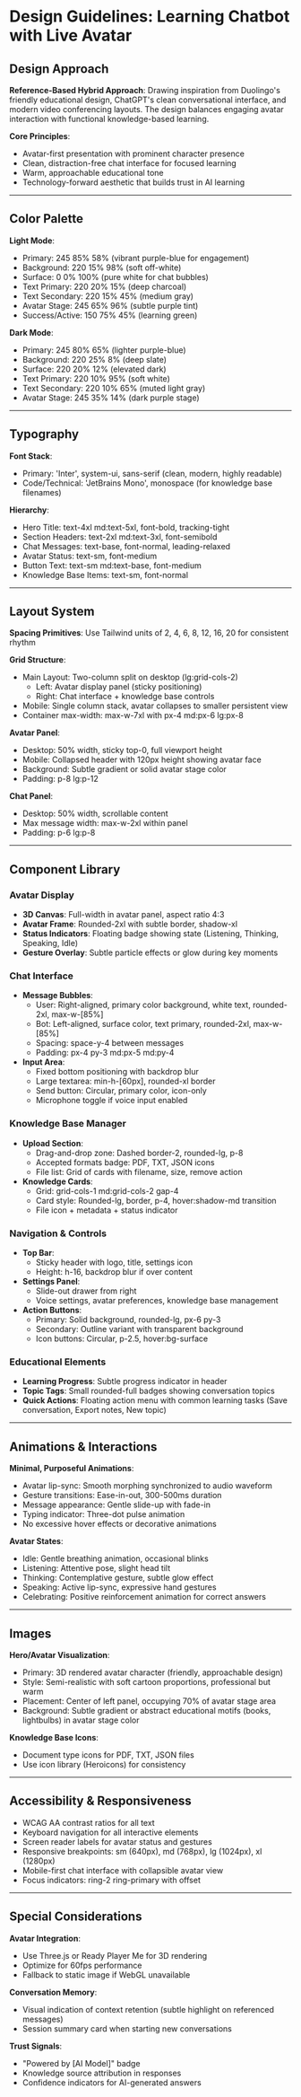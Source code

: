 # Design Guidelines: Learning Chatbot with Live Avatar

## Design Approach

**Reference-Based Hybrid Approach**: Drawing inspiration from Duolingo's friendly educational design, ChatGPT's clean conversational interface, and modern video conferencing layouts. The design balances engaging avatar interaction with functional knowledge-based learning.

**Core Principles**:
- Avatar-first presentation with prominent character presence
- Clean, distraction-free chat interface for focused learning
- Warm, approachable educational tone
- Technology-forward aesthetic that builds trust in AI learning

---

## Color Palette

**Light Mode**:
- Primary: 245 85% 58% (vibrant purple-blue for engagement)
- Background: 220 15% 98% (soft off-white)
- Surface: 0 0% 100% (pure white for chat bubbles)
- Text Primary: 220 20% 15% (deep charcoal)
- Text Secondary: 220 15% 45% (medium gray)
- Avatar Stage: 245 65% 96% (subtle purple tint)
- Success/Active: 150 75% 45% (learning green)

**Dark Mode**:
- Primary: 245 80% 65% (lighter purple-blue)
- Background: 220 25% 8% (deep slate)
- Surface: 220 20% 12% (elevated dark)
- Text Primary: 220 10% 95% (soft white)
- Text Secondary: 220 10% 65% (muted light gray)
- Avatar Stage: 245 35% 14% (dark purple stage)

---

## Typography

**Font Stack**:
- Primary: 'Inter', system-ui, sans-serif (clean, modern, highly readable)
- Code/Technical: 'JetBrains Mono', monospace (for knowledge base filenames)

**Hierarchy**:
- Hero Title: text-4xl md:text-5xl, font-bold, tracking-tight
- Section Headers: text-2xl md:text-3xl, font-semibold
- Chat Messages: text-base, font-normal, leading-relaxed
- Avatar Status: text-sm, font-medium
- Button Text: text-sm md:text-base, font-medium
- Knowledge Base Items: text-sm, font-normal

---

## Layout System

**Spacing Primitives**: Use Tailwind units of 2, 4, 6, 8, 12, 16, 20 for consistent rhythm

**Grid Structure**:
- Main Layout: Two-column split on desktop (lg:grid-cols-2)
  - Left: Avatar display panel (sticky positioning)
  - Right: Chat interface + knowledge base controls
- Mobile: Single column stack, avatar collapses to smaller persistent view
- Container max-width: max-w-7xl with px-4 md:px-6 lg:px-8

**Avatar Panel**:
- Desktop: 50% width, sticky top-0, full viewport height
- Mobile: Collapsed header with 120px height showing avatar face
- Background: Subtle gradient or solid avatar stage color
- Padding: p-8 lg:p-12

**Chat Panel**:
- Desktop: 50% width, scrollable content
- Max message width: max-w-2xl within panel
- Padding: p-6 lg:p-8

---

## Component Library

### Avatar Display
- **3D Canvas**: Full-width in avatar panel, aspect ratio 4:3
- **Avatar Frame**: Rounded-2xl with subtle border, shadow-xl
- **Status Indicators**: Floating badge showing state (Listening, Thinking, Speaking, Idle)
- **Gesture Overlay**: Subtle particle effects or glow during key moments

### Chat Interface
- **Message Bubbles**:
  - User: Right-aligned, primary color background, white text, rounded-2xl, max-w-[85%]
  - Bot: Left-aligned, surface color, text primary, rounded-2xl, max-w-[85%]
  - Spacing: space-y-4 between messages
  - Padding: px-4 py-3 md:px-5 md:py-4
- **Input Area**: 
  - Fixed bottom positioning with backdrop blur
  - Large textarea: min-h-[60px], rounded-xl border
  - Send button: Circular, primary color, icon-only
  - Microphone toggle if voice input enabled

### Knowledge Base Manager
- **Upload Section**: 
  - Drag-and-drop zone: Dashed border-2, rounded-lg, p-8
  - Accepted formats badge: PDF, TXT, JSON icons
  - File list: Grid of cards with filename, size, remove action
- **Knowledge Cards**:
  - Grid: grid-cols-1 md:grid-cols-2 gap-4
  - Card style: Rounded-lg, border, p-4, hover:shadow-md transition
  - File icon + metadata + status indicator

### Navigation & Controls
- **Top Bar**: 
  - Sticky header with logo, title, settings icon
  - Height: h-16, backdrop blur if over content
- **Settings Panel**: 
  - Slide-out drawer from right
  - Voice settings, avatar preferences, knowledge base management
- **Action Buttons**:
  - Primary: Solid background, rounded-lg, px-6 py-3
  - Secondary: Outline variant with transparent background
  - Icon buttons: Circular, p-2.5, hover:bg-surface

### Educational Elements
- **Learning Progress**: Subtle progress indicator in header
- **Topic Tags**: Small rounded-full badges showing conversation topics
- **Quick Actions**: Floating action menu with common learning tasks (Save conversation, Export notes, New topic)

---

## Animations & Interactions

**Minimal, Purposeful Animations**:
- Avatar lip-sync: Smooth morphing synchronized to audio waveform
- Gesture transitions: Ease-in-out, 300-500ms duration
- Message appearance: Gentle slide-up with fade-in
- Typing indicator: Three-dot pulse animation
- No excessive hover effects or decorative animations

**Avatar States**:
- Idle: Gentle breathing animation, occasional blinks
- Listening: Attentive pose, slight head tilt
- Thinking: Contemplative gesture, subtle glow effect
- Speaking: Active lip-sync, expressive hand gestures
- Celebrating: Positive reinforcement animation for correct answers

---

## Images

**Hero/Avatar Visualization**:
- Primary: 3D rendered avatar character (friendly, approachable design)
- Style: Semi-realistic with soft cartoon proportions, professional but warm
- Placement: Center of left panel, occupying 70% of avatar stage area
- Background: Subtle gradient or abstract educational motifs (books, lightbulbs) in avatar stage color

**Knowledge Base Icons**:
- Document type icons for PDF, TXT, JSON files
- Use icon library (Heroicons) for consistency

---

## Accessibility & Responsiveness

- WCAG AA contrast ratios for all text
- Keyboard navigation for all interactive elements
- Screen reader labels for avatar status and gestures
- Responsive breakpoints: sm (640px), md (768px), lg (1024px), xl (1280px)
- Mobile-first chat interface with collapsible avatar view
- Focus indicators: ring-2 ring-primary with offset

---

## Special Considerations

**Avatar Integration**:
- Use Three.js or Ready Player Me for 3D rendering
- Optimize for 60fps performance
- Fallback to static image if WebGL unavailable

**Conversation Memory**:
- Visual indication of context retention (subtle highlight on referenced messages)
- Session summary card when starting new conversations

**Trust Signals**:
- "Powered by [AI Model]" badge
- Knowledge source attribution in responses
- Confidence indicators for AI-generated answers